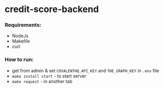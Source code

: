 # credit-score-backend

### Requirements:
- NodeJs
- Makefile
- curl

### How to run:
- get from admin & set `COVALENTHQ_API_KEY` and `THE_GRAPH_KEY` in `.env` file 
- `make install start` - to start server
- `make request` - in another tab